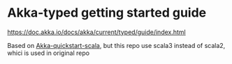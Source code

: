 # Akka-typed getting started guide

https://doc.akka.io/docs/akka/current/typed/guide/index.html

Based on [Akka-quickstart-scala](https://developer.lightbend.com/guides/akka-quickstart-scala/), but this repo use scala3 instead of scala2, whici is used in original repo